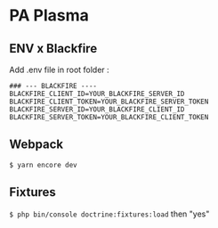 # PA Plasma

## ENV x Blackfire

Add .env file in root folder : 
```
### --- BLACKFIRE ----
BLACKFIRE_CLIENT_ID=YOUR_BLACKFIRE_SERVER_ID
BLACKFIRE_CLIENT_TOKEN=YOUR_BLACKFIRE_SERVER_TOKEN
BLACKFIRE_SERVER_ID=YOUR_BLACKFIRE_CLIENT_ID
BLACKFIRE_SERVER_TOKEN=YOUR_BLACKFIRE_CLIENT_TOKEN
```

## Webpack

`$ yarn encore dev`

## Fixtures

`$ php bin/console doctrine:fixtures:load` then "yes"